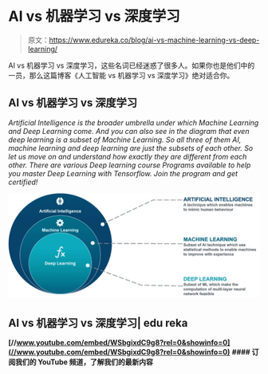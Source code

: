 # AI vs 机器学习 vs 深度学习

> 原文：<https://www.edureka.co/blog/ai-vs-machine-learning-vs-deep-learning/>

AI vs 机器学习 vs 深度学习，这些名词已经迷惑了很多人。如果你也是他们中的一员，那么这篇博客《人工智能 vs 机器学习 vs 深度学习》绝对适合你。

## AI vs 机器学习 vs 深度学习

*Artificial Intelligence is the broader umbrella under which Machine Learning and Deep Learning come. And you can also see in the diagram that even deep learning is a subset of Machine Learning. So all three of them AI, machine learning and deep learning are just the subsets of each other. So let us move on and understand how exactly they are different from each other. There are various Deep learning course Programs available to help you master Deep Learning with Tensorflow. Join the program and get certified!*

**![AI vs ML vs Deep Learning - Machine Learning Tutorial - Edureka](img/76f6b248d5a4b0469323d1e0b735575f.png)**

## ****AI vs 机器学习 vs 深度学习| edu reka****

**[//www.youtube.com/embed/WSbgixdC9g8?rel=0&showinfo=0](//www.youtube.com/embed/WSbgixdC9g8?rel=0&showinfo=0)** **#### 订阅我们的 YouTube 频道，了解我们的最新内容**